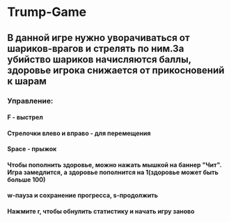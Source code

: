 #                                                                               Trump-Game
## В данной игре нужно уворачиваться от шариков-врагов и стрелять по ним.За убийство шариков начисляются баллы, здоровье игрока снижается от прикосновений к шарам
### Управление:
#### F - выстрел
#### Стрелочки  влево и вправо  - для перемещения
#### Space - прыжок
#### Чтобы пополнить здоровье, можно нажать мышкой на баннер "Чит". Игра замедлится, а здоровье пополнится на 1(здоровье может быть больше 100)
#### w-пауза и сохранение прогресса, s-продолжить
#### Нажмите r, чтобы обнулить статистику и начать игру заново
